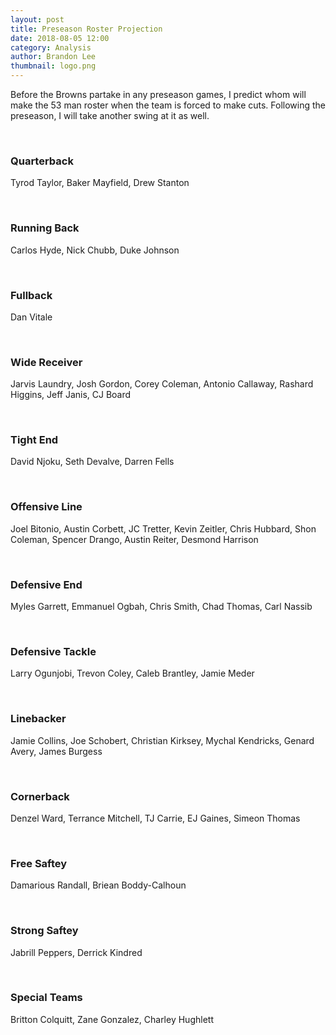 ```yaml
---
layout: post
title: Preseason Roster Projection
date: 2018-08-05 12:00
category: Analysis
author: Brandon Lee
thumbnail: logo.png
---
```


Before the Browns partake in any preseason games, I predict whom will make the 53 man roster when the team is forced to make cuts. Following the preseason, I will take another swing at it as well.

<br>

### Quarterback

Tyrod Taylor,
Baker Mayfield,
Drew Stanton

<br>

### Running Back 

Carlos Hyde,
Nick Chubb,
Duke Johnson

<br>

### Fullback

Dan Vitale

<br>

### Wide Receiver

Jarvis Laundry,
Josh Gordon,
Corey Coleman,
Antonio Callaway,
Rashard Higgins,
Jeff Janis,
CJ Board

<br>

### Tight End

David Njoku,
Seth Devalve,
Darren Fells

<br>

### Offensive Line

Joel Bitonio,
Austin Corbett,
JC Tretter,
Kevin Zeitler,
Chris Hubbard,
Shon Coleman,
Spencer Drango,
Austin Reiter,
Desmond Harrison

<br>

### Defensive End

Myles Garrett,
Emmanuel Ogbah,
Chris Smith,
Chad Thomas,
Carl Nassib

<br>

### Defensive Tackle

Larry Ogunjobi,
Trevon Coley,
Caleb Brantley,
Jamie Meder

<br>

### Linebacker

Jamie Collins,
Joe Schobert,
Christian Kirksey,
Mychal Kendricks,
Genard Avery,
James Burgess

<br>

### Cornerback

Denzel Ward,
Terrance Mitchell,
TJ Carrie,
EJ Gaines,
Simeon Thomas

<br>

### Free Saftey

Damarious Randall,
Briean Boddy-Calhoun

<br>

### Strong Saftey

Jabrill Peppers,
Derrick Kindred

<br>

### Special Teams

Britton Colquitt,
Zane Gonzalez,
Charley Hughlett

